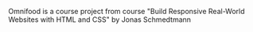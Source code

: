 Omnifood is a course project from course "Build Responsive Real-World Websites with HTML and CSS" by Jonas Schmedtmann
